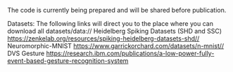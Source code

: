 The code is currently being prepared and will be shared  before publication.

Datasets:
The following links will direct you to the place where you can download all datasets/data://
Heidelberg Spiking Datasets (SHD and SSC) https://zenkelab.org/resources/spiking-heidelberg-datasets-shd//
Neuromorphic-MNIST    https://www.garrickorchard.com/datasets/n-mnist//
DVS Gesture     https://research.ibm.com/publications/a-low-power-fully-event-based-gesture-recognition-system
